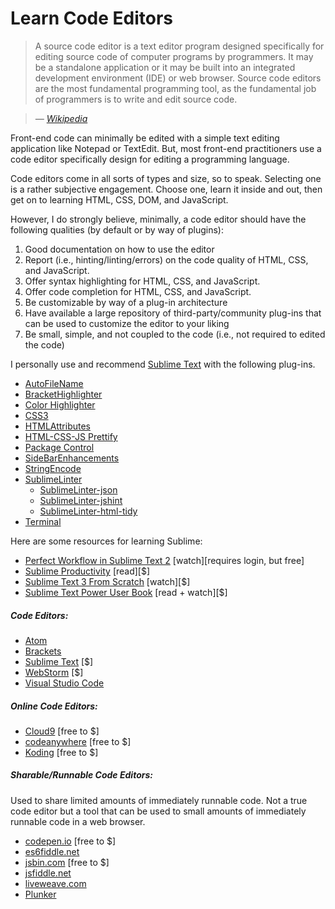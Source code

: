 # Learn Code Editors

> A source code editor is a text editor program designed specifically for editing source code of computer programs by programmers. It may be a standalone application or it may be built into an integrated development environment (IDE) or web browser. Source code editors are the most fundamental programming tool, as the fundamental job of programmers is to write and edit source code.

><cite>&#8212; [Wikipedia](https://en.wikipedia.org/wiki/Source_code_editor)</cite>

Front-end code can minimally be edited with a simple text editing application like Notepad or TextEdit. But, most front-end practitioners use a code editor specifically design for editing a programming language.

Code editors come in all sorts of types and size, so to speak. Selecting one is a rather subjective engagement. Choose one, learn it inside and out, then get on to learning HTML, CSS, DOM, and JavaScript.

However, I do strongly believe, minimally, a code editor should have the following qualities (by default or by way of plugins):

1. Good documentation on how to use the editor
2. Report (i.e., hinting/linting/errors) on the code quality of HTML, CSS, and JavaScript.
3. Offer syntax highlighting for HTML, CSS, and JavaScript.
4. Offer code completion for HTML, CSS, and JavaScript.
5. Be customizable by way of a plug-in architecture
6. Have available a large repository of third-party/community plug-ins that can be used to customize the editor to your liking
7. Be small, simple, and not coupled to the code (i.e., not required to edited the code)

I personally use and recommend [Sublime Text](http://www.sublimetext.com/) with the following plug-ins.

* [Auto​File​Name](https://packagecontrol.io/packages/AutoFileName)
* [Bracket​Highlighter](https://packagecontrol.io/packages/BracketHighlighter)
* [Color Highlighter](https://packagecontrol.io/packages/Color%20Highlighter)
* [CSS3](https://packagecontrol.io/packages/CSS3)
* [HTMLAttributes](https://packagecontrol.io/packages/HTMLAttributes)
* [HTML-CSS-JS Prettify](https://packagecontrol.io/packages/HTML-CSS-JS%20Prettify)
* [Package Control](https://packagecontrol.io/packages/Package%20Control)
* [Side​Bar​Enhancements](https://packagecontrol.io/packages/SideBarEnhancements)
* [String​Encode](https://packagecontrol.io/packages/StringEncode)
* [Sublime​Linter](https://packagecontrol.io/packages/SublimeLinter)
    * [Sublime​Linter-json](https://packagecontrol.io/packages/SublimeLinter-json)
    * [Sublime​Linter-jshint](https://packagecontrol.io/packages/SublimeLinter-jshint)
    * [Sublime​Linter-html-tidy](https://packagecontrol.io/packages/SublimeLinter-html-tidy)
* [Terminal](https://packagecontrol.io/packages/Terminal)

Here are some resources for learning Sublime:

* [Perfect Workflow in Sublime Text 2](https://code.tutsplus.com/courses/perfect-workflow-in-sublime-text-2) [watch][requires login, but free]
* [Sublime Productivity](https://leanpub.com/sublime-productivity) [read][$]
* [Sublime Text 3 From Scratch](http://www.pluralsight.com/courses/sublime-text-3-from-scratch) [watch][$]
* [Sublime Text Power User Book](https://sublimetextbook.com/) [read + watch][$]

##### Code Editors:

* [Atom](https://atom.io/)
* [Brackets](http://brackets.io/)
* [Sublime Text](http://www.sublimetext.com/) [$]
* [WebStorm](https://www.jetbrains.com/webstorm/whatsnew/) [$]
* [Visual Studio Code](https://code.visualstudio.com/)

##### Online Code Editors:

* [Cloud9](https://c9.io) [free to $]
* [codeanywhere](https://codeanywhere.com) [free to $]
* [Koding](https://koding.com) [free to $]

##### Sharable/Runnable Code Editors:

Used to share limited amounts of immediately runnable code. Not a true code editor but a tool that can be used to small amounts of immediately runnable code in a web browser.

* [codepen.io](http://codepen.io/) [free to $]
* [es6fiddle.net](http://www.es6fiddle.net/)
* [jsbin.com](http://jsbin.com/) [free to $]
* [jsfiddle.net](http://jsfiddle.net/)
* [liveweave.com](http://liveweave.com/)
* [Plunker](http://plnkr.co/)



































